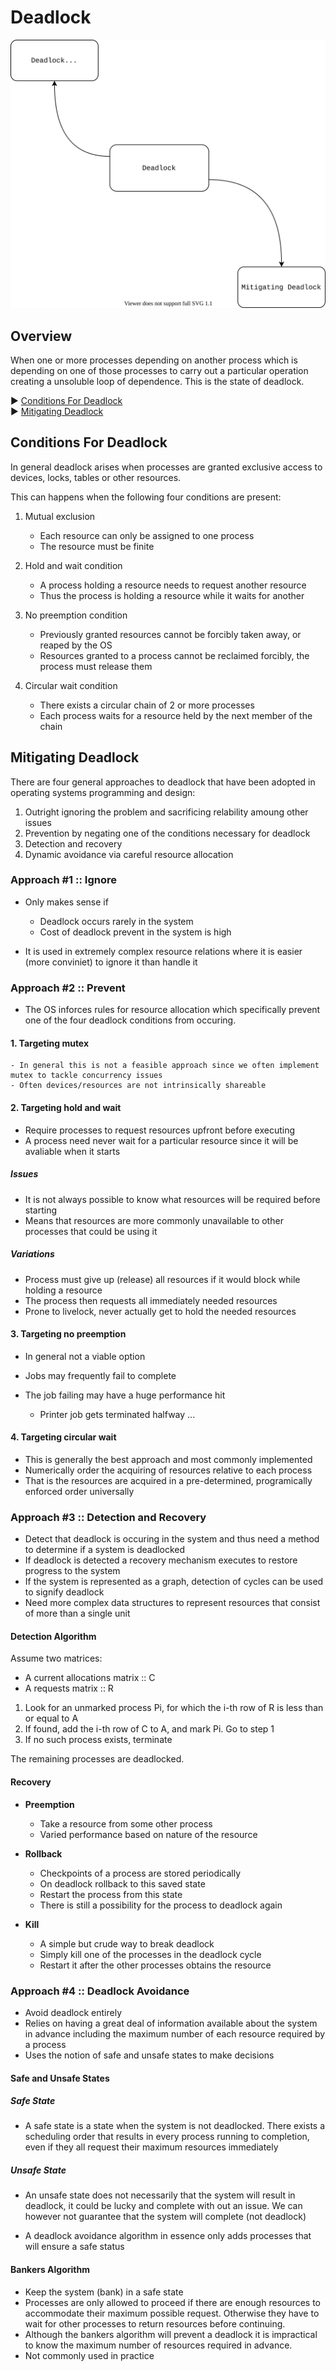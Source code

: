 # Deadlock

![Deadlock Topic Map](./images/Deadlock.svg)

## Overview

When one or more processes depending on another process which is depending on one of those processes to carry out a particular operation creating a unsoluble loop of dependence. This is the state of deadlock.

► [Conditions For Deadlock](#Conditions%20For%20Deadlock)   
► [Mitigating Deadlock](#Mitigating%20Deadlock)   

## Conditions For Deadlock

In general deadlock arises when processes are granted exclusive access to devices, locks, tables or other resources.

This can happens when the following four conditions are present:

1. Mutual exclusion 
    
    - Each resource can only be assigned to one process 
    - The resource must be finite

2. Hold and wait condition

    - A process holding a resource needs to request another resource
    - Thus the process is holding a resource while it waits for another 

3. No preemption condition

    - Previously granted resources cannot be forcibly taken away, or reaped by the OS
    - Resources granted to a process cannot be reclaimed forcibly, the process must release them

4. Circular wait condition

    - There exists a circular chain of 2 or more processes
    - Each process waits for a resource held by the next member of the chain


## Mitigating Deadlock

There are four general approaches to deadlock that have been adopted in operating systems programming and design:

1. Outright ignoring the problem and sacrificing relability amoung other issues
2. Prevention by negating one of the conditions necessary for deadlock
3. Detection and recovery
4. Dynamic avoidance via careful resource allocation


### Approach #1 :: Ignore

* Only makes sense if

    - Deadlock occurs rarely in the system
    - Cost of deadlock prevent in the system is high

* It is used in extremely complex resource relations where it is easier (more conviniet) to ignore it than handle it

### Approach #2 :: Prevent

* The OS inforces rules for resource allocation which specifically prevent one of the four deadlock conditions from occuring.

#### 1. Targeting mutex

    - In general this is not a feasible approach since we often implement mutex to tackle concurrency issues
    - Often devices/resources are not intrinsically shareable

#### 2. Targeting hold and wait

- Require processes to request resources upfront before executing
- A process need never wait for a particular resource since it will be avaliable when it starts

##### Issues

- It is not always possible to know what resources will be required before starting
- Means that resources are more commonly unavailable to other processes that could be using it

##### Variations

* Process must give up (release) all resources if it would block while holding a resource
* The process then requests all immediately needed resources
* Prone to livelock, never actually get to hold the needed resources

#### 3. Targeting no preemption

* In general not a viable option
* Jobs may frequently fail to complete
* The job failing may have a huge performance hit

    - Printer job gets terminated halfway ... 

#### 4. Targeting circular wait

* This is generally the best approach and most commonly implemented
* Numerically order the acquiring of resources relative to each process
* That is the resources are acquired in a pre-determined, programically enforced order universally


### Approach #3 :: Detection and Recovery

* Detect that deadlock is occuring in the system and thus need a method to determine if a system is deadlocked
* If deadlock is detected a recovery mechanism executes to restore progress to the system
* If the system is represented as a graph, detection of cycles can be used to signify deadlock
* Need more complex data structures to represent resources that consist of more than a single unit


#### Detection Algorithm 

Assume two matrices:

- A current allocations matrix :: C 
- A requests matrix :: R

1. Look for an unmarked process Pi, for which the i-th row of R is less than or equal to A
2. If found, add the i-th row of C to A, and mark Pi. Go to step 1
3. If no such process exists, terminate

The remaining processes are deadlocked.


#### Recovery

* **Preemption**

    - Take a resource from some other process
    - Varied performance based on nature of the resource

* **Rollback**

    - Checkpoints of a process are stored periodically
    - On deadlock rollback to this saved state
    - Restart the process from this state
    - There is still a possibility for the process to deadlock again

* **Kill**

    - A simple but crude way to break deadlock
    - Simply kill one of the processes in the deadlock cycle
    - Restart it after the other processes obtains the resource

### Approach #4 :: Deadlock Avoidance

* Avoid deadlock entirely 
* Relies on having a great deal of information available about the system in advance including the maximum number of each resource required by a process
* Uses the notion of safe and unsafe states to make decisions

#### Safe and Unsafe States


##### Safe State

* A safe state is a state when the system is not deadlocked. There exists a scheduling order that results in every process running to completion, even if they all request their maximum resources immediately 

##### Unsafe State

* An unsafe state does not necessarily that the system will result in deadlock, it could be lucky and complete with out an issue. We can however not guarantee that the system will complete (not deadlock)

* A deadlock avoidance algorithm in essence only adds processes that will ensure a safe status 

#### Bankers Algorithm

* Keep the system (bank) in a safe state
* Processes are only allowed to proceed if there are enough resources to accommodate their maximum possible request. Otherwise they have to wait for other processes to return resources before continuing. 
* Although the bankers algorithm will prevent a deadlock it is impractical to know the maximum number of resources required in advance. 
* Not commonly used in practice


